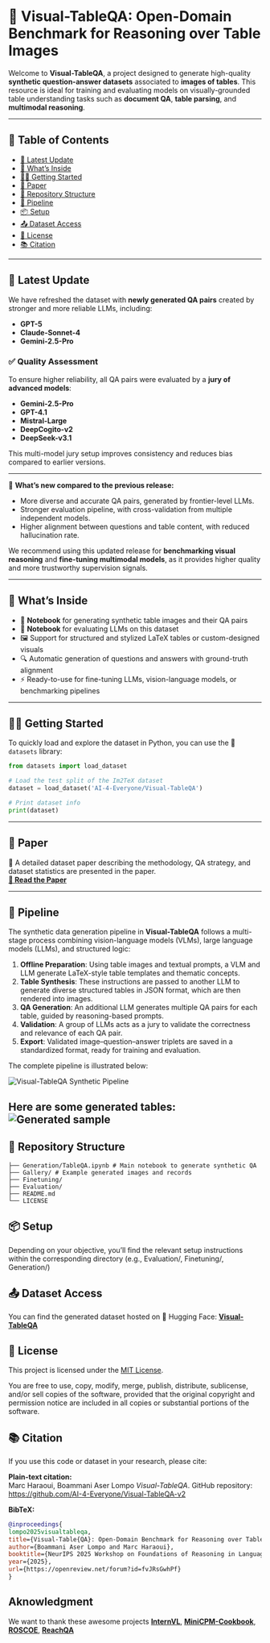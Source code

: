 # 🧠 Visual-TableQA: Open-Domain Benchmark for Reasoning over Table Images

Welcome to **Visual-TableQA**, a project designed to generate high-quality **synthetic question-answer datasets** associated to **images of tables**. This resource is ideal for training and evaluating models on visually-grounded table understanding tasks such as **document QA**, **table parsing**, and **multimodal reasoning**.

---

## 📑 Table of Contents

- [🚀 Latest Update](#-latest-update)
- [🚀 What’s Inside](#-whats-inside)
- [🚀🚀 Getting Started](#-getting-started)
- [📘 Paper](#-paper)
- [📁 Repository Structure](#-repository-structure)
- [🔄 Pipeline](#-pipeline)
- [📦 Setup](#-setup)
- [📤 Dataset Access](#-dataset-access)
- [📄 License](#-license)
- [📚 Citation](#-citation)

---
## 🚀 Latest Update

We have refreshed the dataset with **newly generated QA pairs** created by stronger and more reliable LLMs, including:

- **GPT-5**
- **Claude-Sonnet-4**
- **Gemini-2.5-Pro**

### ✅ Quality Assessment

To ensure higher reliability, all QA pairs were evaluated by a **jury of advanced models**:

- **Gemini-2.5-Pro**
- **GPT-4.1**
- **Mistral-Large**
- **DeepCogito-v2**
- **DeepSeek-v3.1**

This multi-model jury setup improves consistency and reduces bias compared to earlier versions.

---

🔄 **What’s new compared to the previous release:**
- More diverse and accurate QA pairs, generated by frontier-level LLMs.
- Stronger evaluation pipeline, with cross-validation from multiple independent models.
- Higher alignment between questions and table content, with reduced hallucination rate.

We recommend using this updated release for **benchmarking visual reasoning** and **fine-tuning multimodal models**, as it provides higher quality and more trustworthy supervision signals.

---

## 🚀 What’s Inside

- 📓 **Notebook** for generating synthetic table images and their QA pairs
- 📓 **Notebook** for evaluating LLMs on this dataset
- 🖼️ Support for structured and stylized LaTeX tables or custom-designed visuals  
- 🔍 Automatic generation of questions and answers with ground-truth alignment  
- ⚡ Ready-to-use for fine-tuning LLMs, vision-language models, or benchmarking pipelines

---

## 🚀🚀 Getting Started
To quickly load and explore the dataset in Python, you can use the 🤗 `datasets` library:

```python
from datasets import load_dataset

# Load the test split of the Im2TeX dataset
dataset = load_dataset('AI-4-Everyone/Visual-TableQA')

# Print dataset info
print(dataset)
```
---

## 📘 Paper

📝 A detailed dataset paper describing the methodology, QA strategy, and dataset statistics are presented in the paper.  
**[📄 Read the Paper](https://arxiv.org/abs/2509.07966)**

---

## 🔄 Pipeline

The synthetic data generation pipeline in **Visual-TableQA** follows a multi-stage process combining vision-language models (VLMs), large language models (LLMs), and structured logic:

1. **Offline Preparation**: Using table images and textual prompts, a VLM and LLM generate LaTeX-style table templates and thematic concepts.
2. **Table Synthesis**: These instructions are passed to another LLM to generate diverse structured tables in JSON format, which are then rendered into images.
3. **QA Generation**: An additional LLM generates multiple QA pairs for each table, guided by reasoning-based prompts.
4. **Validation**: A group of LLMs acts as a jury to validate the correctness and relevance of each QA pair.
5. **Export**: Validated image–question–answer triplets are saved in a standardized format, ready for training and evaluation.

The complete pipeline is illustrated below:

![Visual-TableQA Synthetic Pipeline](imgs/tableqa.png)

Here are some generated tables:
![Generated sample](imgs/gallery_layout_sheet.png)
---

## 📁 Repository Structure

```text
├── Generation/TableQA.ipynb # Main notebook to generate synthetic QA
├── Gallery/ # Example generated images and records
├── Finetuning/
├── Evaluation/
├── README.md
└── LICENSE
```

## 📦 Setup

Depending on your objective, you’ll find the relevant setup instructions within the corresponding directory (e.g., Evaluation/, Finetuning/, Generation/)

## 📤 Dataset Access
You can find the generated dataset hosted on 🤗 Hugging Face:
**[Visual-TableQA](https://huggingface.co/datasets/AI-4-Everyone/Visual-TableQA)**

## 📄 License

This project is licensed under the [MIT License](LICENSE).

You are free to use, copy, modify, merge, publish, distribute, sublicense, and/or sell copies of the software, provided that the original copyright and permission notice are included in all copies or substantial portions of the software.

## 📚 Citation

If you use this code or dataset in your research, please cite:

**Plain-text citation:**  
Marc Haraoui, Boammani Aser Lompo *Visual-TableQA*. GitHub repository: https://github.com/AI-4-Everyone/Visual-TableQA-v2

**BibTeX:**
```bibtex
@inproceedings{
lompo2025visualtableqa,
title={Visual-Table{QA}: Open-Domain Benchmark for Reasoning over Table Images},
author={Boammani Aser Lompo and Marc Haraoui},
booktitle={NeurIPS 2025 Workshop on Foundations of Reasoning in Language Models},
year={2025},
url={https://openreview.net/forum?id=fvJRsGwhPf}
}
```
## Aknowledgment
We want to thank these awesome projects **[InternVL](https://github.com/OpenGVLab/InternVL/tree/main)**, **[MiniCPM-Cookbook](https://github.com/OpenSQZ/MiniCPM-V-CookBook/tree/main)**, **[ROSCOE](https://github.com/facebookresearch/ParlAI/tree/main/projects/roscoe)**, **[ReachQA](https://github.com/hewei2001/ReachQA/tree/main)**
